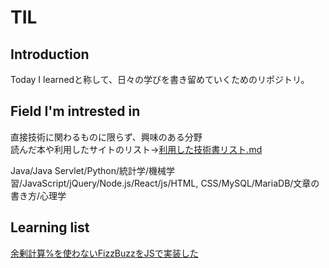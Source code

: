 # TIL

## Introduction
Today I learnedと称して、日々の学びを書き留めていくためのリポジトリ。  

## Field I'm intrested in
直接技術に関わるものに限らず、興味のある分野  
読んだ本や利用したサイトのリスト→[利用した技術書リスト.md](https://github.com/shin1127/TIL/blob/master/%25%E5%88%A9%E7%94%A8%E3%81%97%E3%81%9F%E6%8A%80%E8%A1%93%E6%9B%B8%E3%83%AA%E3%82%B9%E3%83%88.md)  

Java/Java Servlet/Python/統計学/機械学習/JavaScript/jQuery/Node.js/React/js/HTML, CSS/MySQL/MariaDB/文章の書き方/心理学

## Learning list

[余剰計算%を使わないFizzBuzzをJSで実装した](%25を使わないFizzBuzz.md)

<!-- 

## Background
今日はこれを学んだ、これに対してこういう理解をした、こういう知見が得られた、そういったものを書き出す場所は常に求めていた。  
既存のアウトプット先としてはQiita, ScrapBoxなどがあるが、  

Qiitaの投稿では、他者の閲覧・他者からのレビューを前提とするため、  
ひとつの記事を書き上げるのにひどく時間を要してしまうという明確なデメリットが存在する。  

一方でScrapBoxでのメモは、基本的には自分さえ分かればいいという雑な有様で、  
アウトプットすることで知識のより深い定着が見込めるかと言われると、そういうわけでもない。  
(人との会話で得られた知見をメモする際には特に有効であるため、こういった形式のアウトプットも重要であるという認識もある)

そういった経緯で、  

1.  得られた知見を書き出すことで、より深い知識の定着が見込める
2.  不特定多数からの閲覧をそこまで警戒せずともよく、割と（精神的に）自由に書き込める

という理由から、Githubへの投稿を開始した。  
Today I learnedとして、Githubで既に同様の文化が一部でおこっていることもそれを後押しした。

-->

